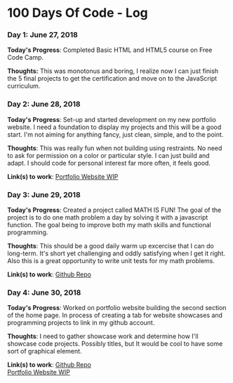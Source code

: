 # 100 Days Of Code - Log

### Day 1: June 27, 2018 

**Today's Progress**: Completed Basic HTML and HTML5 course on Free Code Camp.

**Thoughts:** This was monotonus and boring, I realize now I can just finish the 5 final projects to get the certification and move on to the JavaScript curriculum.

<!--- **Link to work:** [Calculator App](http://www.example.com)-->

### Day 2: June 28, 2018

**Today's Progress**: Set-up and started development on my new portfolio website. I need a foundation to display my projects and this will be a good start. I'm not aiming for anything fancy, just clean, simple, and to the point.

**Thoughts**: This was really fun when not building using restraints. No need to ask for permission on a color or particular style. I can just build and adapt. I should code for personal interest far more often, it feels good.

**Link(s) to work**: [Portfolio Website WIP](https://jarededdy.io/)

### Day 3: June 29, 2018

**Today's Progress**: Created a project called MATH IS FUN! The goal of the project is to do one math problem a day by solving it with a javascript function. The goal being to improve both my math skills and functional programming. 

**Thoughts**: This should be a good daily warm up excercise that I can do long-term. It's short yet challenging and oddly satisfying when I get it right. Also this is a great opportunity to write unit tests for my math problems.

**Link(s) to work**: [Github Repo](https://github.com/jaredgeddy/math-is-fun)

### Day 4: June 30, 2018

**Today's Progress**: Worked on portfolio website building the second section of the home page. In process of creating a tab for website showcases and programming projects to link in my github account. 

**Thoughts**: I need to gather showcase work and determine how I'll showcase code projects. Possibly titles, but It would be cool to have some sort of graphical element.

**Link(s) to work**: [Github Repo](https://github.com/jaredgeddy/math-is-fun)<br>
                     [Portfolio Website WIP](https://jarededdy.io/)
